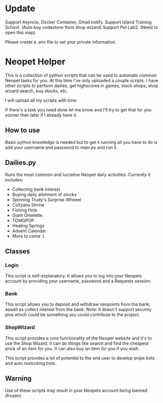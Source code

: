 # Update

Support Asyncio, Docker Container, Gmail notify.
Support Island Training School. (Auto buy codestone from shop wizard)
Support Pet Lab2. (Need to open this map)

Please create a .env file to set your private information.

# Neopet Helper
This is a collection of python scripts that can be used to automate common Neopet tasks for you. At this time I've only uploaded a couple scripts. I have other scripts to perform dailies, get highscores in games, stock shops, shop wizard search, buy stocks, etc.

I will upload all my scripts with time.

If there's a task you need done let me know and I'll try to get that for you sooner than later if I already have it.

## How to use
Basic python knowledge is needed but to get it running all you have to do is add your username and password to main.py and run it.

## Dailies.py
Runs the most common and lucrative Neopet daily activities. Currently it includes: <br>
* Collecting bank interest
* Buying daily allotment of stocks
* Spinning Trudy's Surprise Wheeel
* Coltzans Shrine
* Fishing Hole
* Giant Omelette
* TDMGPOP
* Healing Springs
* Advent Calendar
* More to come :)

## Classes
### Login
This script is self-explanatory. It allows you to log into your Neopets account by providing your username, password and a Requests session.

### Bank
This script allows you to deposit and withdraw neopoints from the bank; aswell as collect interest from the bank. Note: it doesn't support security pins which could be something you could contribute to the project.

### ShopWizard
This script provides a core functionality of the Neopet website and it's to use the Shop Wizard. It can do things like search and find the cheapest price of an item for you. It can also buy an item for you if you wish.

This script provides a lot of potential to the end user to develop snipe bots and auto restocking bots.

## Warning
Use of these scripts may result in your Neopets account being banned (frozen)
